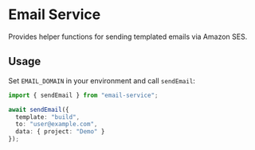 # Email Service

Provides helper functions for sending templated emails via Amazon SES.

## Usage

Set `EMAIL_DOMAIN` in your environment and call `sendEmail`:

```ts
import { sendEmail } from "email-service";

await sendEmail({
  template: "build",
  to: "user@example.com",
  data: { project: "Demo" }
});
```
